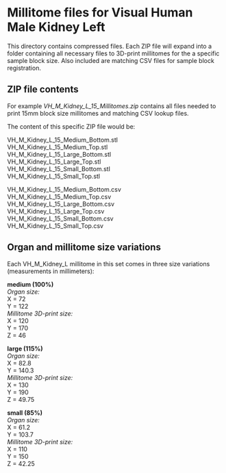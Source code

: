 # Millitome files for Visual Human Male Kidney Left

This directory contains compressed files. Each ZIP file will expand into a folder containing all necessary files to 3D-print millitomes for the a specific sample block size. Also included are matching CSV files for sample block registration.

## ZIP file contents

<p>For example <em>VH_M_Kidney_L_15_Millitomes.zip</em> contains all files needed to print 15mm block size millitomes and matching CSV lookup files.</p>

<p>The content of this specific ZIP file would be:</p>

VH_M_Kidney_L_15_Medium_Bottom.stl<br>
VH_M_Kidney_L_15_Medium_Top.stl<br>
VH_M_Kidney_L_15_Large_Bottom.stl<br>
VH_M_Kidney_L_15_Large_Top.stl<br>
VH_M_Kidney_L_15_Small_Bottom.stl<br>
VH_M_Kidney_L_15_Small_Top.stl<br>

VH_M_Kidney_L_15_Medium_Bottom.csv<br>
VH_M_Kidney_L_15_Medium_Top.csv<br>
VH_M_Kidney_L_15_Large_Bottom.csv<br>
VH_M_Kidney_L_15_Large_Top.csv<br>
VH_M_Kidney_L_15_Small_Bottom.csv<br>
VH_M_Kidney_L_15_Small_Top.csv<br>

## Organ and millitome size variations

<p>Each VH_M_Kidney_L millitome in this set comes in three size variations (measurements in millimeters):</p>

<strong>medium (100%)</strong><br>
<em>Organ size:</em><br>
X = 72<br>
Y = 122<br>
<em>Millitome 3D-print size:</em><br>
X = 120<br>
Y = 170<br>
Z = 46<br>

<strong>large (115%)</strong><br>
<em>Organ size:</em><br>
X = 82.8<br>
Y = 140.3<br>
<em>Millitome 3D-print size:</em><br>
X = 130<br>
Y = 190<br>
Z = 49.75<br>

<strong>small (85%)</strong><br>
<em>Organ size:</em><br>
X = 61.2<br>
Y = 103.7<br>
<em>Millitome 3D-print size:</em><br>
X = 110<br>
Y = 150<br>
Z = 42.25<br>

